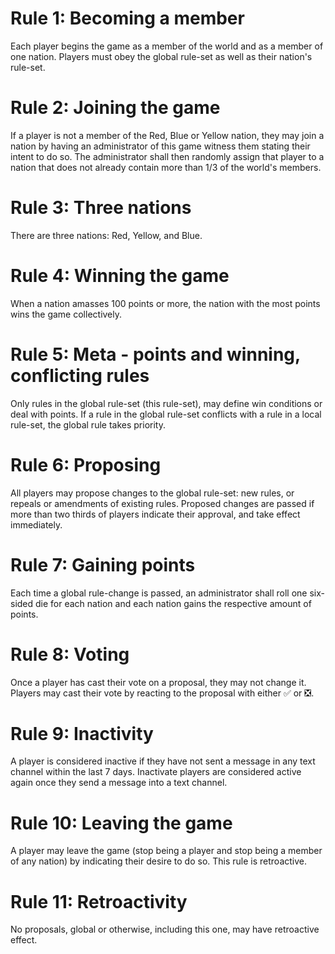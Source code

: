 # Rule 1: Becoming a member 
Each player begins the game as a member of the world and as a member of one nation. Players must obey the global rule-set as well as their nation's rule-set.

# Rule 2: Joining the game 
If a player is not a member of the Red, Blue or Yellow nation, they may join a nation by having an administrator of this game witness them stating their intent to do so. The administrator shall then randomly assign that player to a nation that does not already contain more than 1/3 of the world's members.

# Rule 3: Three nations 
There are three nations: Red, Yellow, and Blue.

# Rule 4: Winning the game 
When a nation amasses 100 points or more, the nation with the most points wins the game collectively.

# Rule 5: Meta - points and winning, conflicting rules 
Only rules in the global rule-set (this rule-set), may define win conditions or deal with points. If a rule in the global rule-set conflicts with a rule in a local rule-set, the global rule takes priority.

# Rule 6: Proposing 
All players may propose changes to the global rule-set: new rules, or repeals or amendments of existing rules. Proposed changes are passed if more than two thirds of players indicate their approval, and take effect immediately.

# Rule 7: Gaining points 
Each time a global rule-change is passed, an administrator shall roll one six-sided die for each nation and each nation gains the respective amount of points.

# Rule 8: Voting
Once a player has cast their vote on a proposal, they may not change it. Players may cast their vote by reacting to the proposal with either :white_check_mark: or :negative_squared_cross_mark:.

# Rule 9: Inactivity 
A player is considered inactive if they have not sent a message in any text channel within the last 7 days. Inactivate players are considered active again once they send a message into a text channel.

# Rule 10: Leaving the game 
A player may leave the game (stop being a player and stop being a member of any nation) by indicating their desire to do so. This rule is retroactive.

# Rule 11: Retroactivity 
No proposals, global or otherwise, including this one, may have retroactive effect.
